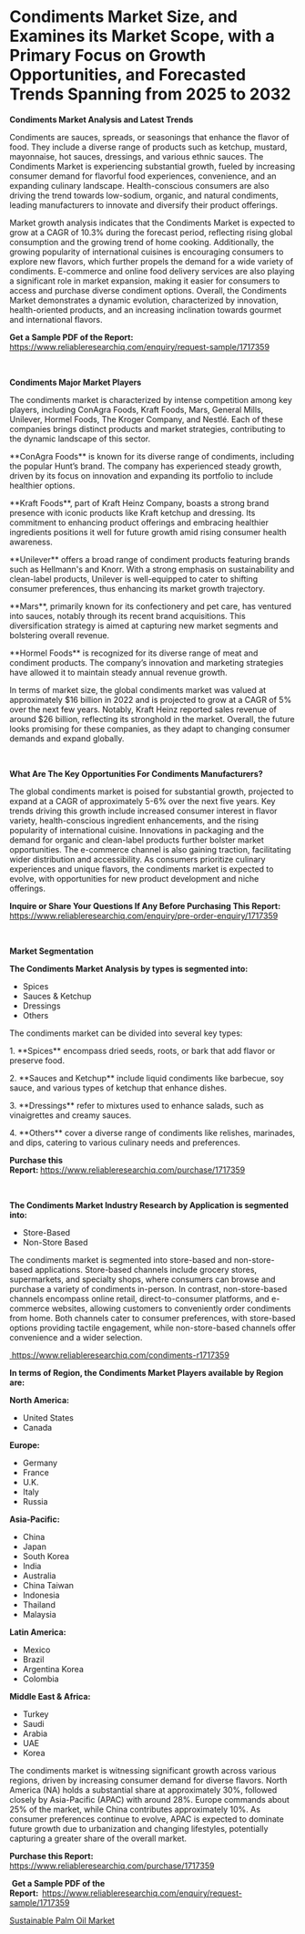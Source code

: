 <p><h1>Condiments Market Size, and Examines its Market Scope, with a Primary Focus on Growth Opportunities, and Forecasted Trends Spanning from 2025 to 2032</h1></p><p><strong>Condiments Market Analysis and Latest Trends</strong></p>
<p><p>Condiments are sauces, spreads, or seasonings that enhance the flavor of food. They include a diverse range of products such as ketchup, mustard, mayonnaise, hot sauces, dressings, and various ethnic sauces. The Condiments Market is experiencing substantial growth, fueled by increasing consumer demand for flavorful food experiences, convenience, and an expanding culinary landscape. Health-conscious consumers are also driving the trend towards low-sodium, organic, and natural condiments, leading manufacturers to innovate and diversify their product offerings.</p><p>Market growth analysis indicates that the Condiments Market is expected to grow at a CAGR of 10.3% during the forecast period, reflecting rising global consumption and the growing trend of home cooking. Additionally, the growing popularity of international cuisines is encouraging consumers to explore new flavors, which further propels the demand for a wide variety of condiments. E-commerce and online food delivery services are also playing a significant role in market expansion, making it easier for consumers to access and purchase diverse condiment options. Overall, the Condiments Market demonstrates a dynamic evolution, characterized by innovation, health-oriented products, and an increasing inclination towards gourmet and international flavors.</p></p>
<p><strong>Get a Sample PDF of the Report:&nbsp;</strong> <a href="https://www.reliableresearchiq.com/enquiry/request-sample/1717359?utm_campaign=3123&utm_medium=2&utm_source=Github&utm_content=ia&utm_term=07042025&utm_id=condiments">https://www.reliableresearchiq.com/enquiry/request-sample/1717359</a></p>
<p>&nbsp;</p>
<p><strong>Condiments Major Market Players</strong></p>
<p><p>The condiments market is characterized by intense competition among key players, including ConAgra Foods, Kraft Foods, Mars, General Mills, Unilever, Hormel Foods, The Kroger Company, and Nestlé. Each of these companies brings distinct products and market strategies, contributing to the dynamic landscape of this sector.</p><p>**ConAgra Foods** is known for its diverse range of condiments, including the popular Hunt’s brand. The company has experienced steady growth, driven by its focus on innovation and expanding its portfolio to include healthier options. </p><p>**Kraft Foods**, part of Kraft Heinz Company, boasts a strong brand presence with iconic products like Kraft ketchup and dressing. Its commitment to enhancing product offerings and embracing healthier ingredients positions it well for future growth amid rising consumer health awareness.</p><p>**Unilever** offers a broad range of condiment products featuring brands such as Hellmann's and Knorr. With a strong emphasis on sustainability and clean-label products, Unilever is well-equipped to cater to shifting consumer preferences, thus enhancing its market growth trajectory.</p><p>**Mars**, primarily known for its confectionery and pet care, has ventured into sauces, notably through its recent brand acquisitions. This diversification strategy is aimed at capturing new market segments and bolstering overall revenue.</p><p>**Hormel Foods** is recognized for its diverse range of meat and condiment products. The company’s innovation and marketing strategies have allowed it to maintain steady annual revenue growth.</p><p>In terms of market size, the global condiments market was valued at approximately $16 billion in 2022 and is projected to grow at a CAGR of 5% over the next few years. Notably, Kraft Heinz reported sales revenue of around $26 billion, reflecting its stronghold in the market. Overall, the future looks promising for these companies, as they adapt to changing consumer demands and expand globally.</p></p>
<p>&nbsp;</p>
<p><strong>What Are The Key Opportunities For Condiments Manufacturers?</strong></p>
<p><p>The global condiments market is poised for substantial growth, projected to expand at a CAGR of approximately 5-6% over the next five years. Key trends driving this growth include increased consumer interest in flavor variety, health-conscious ingredient enhancements, and the rising popularity of international cuisine. Innovations in packaging and the demand for organic and clean-label products further bolster market opportunities. The e-commerce channel is also gaining traction, facilitating wider distribution and accessibility. As consumers prioritize culinary experiences and unique flavors, the condiments market is expected to evolve, with opportunities for new product development and niche offerings.</p></p>
<p><strong>Inquire or Share Your Questions If Any Before Purchasing This Report:</strong> <a href="https://www.reliableresearchiq.com/enquiry/pre-order-enquiry/1717359?utm_campaign=3123&utm_medium=2&utm_source=Github&utm_content=ia&utm_term=07042025&utm_id=condiments">https://www.reliableresearchiq.com/enquiry/pre-order-enquiry/1717359</a></p>
<p>&nbsp;</p>
<p><strong>Market Segmentation</strong></p>
<p><strong>The Condiments Market Analysis by types is segmented into:</strong></p>
<p><ul><li>Spices</li><li>Sauces & Ketchup</li><li>Dressings</li><li>Others</li></ul></p>
<p><p>The condiments market can be divided into several key types: </p><p>1. **Spices** encompass dried seeds, roots, or bark that add flavor or preserve food.</p><p>2. **Sauces and Ketchup** include liquid condiments like barbecue, soy sauce, and various types of ketchup that enhance dishes.</p><p>3. **Dressings** refer to mixtures used to enhance salads, such as vinaigrettes and creamy sauces.</p><p>4. **Others** cover a diverse range of condiments like relishes, marinades, and dips, catering to various culinary needs and preferences.</p></p>
<p><strong>Purchase this Report:&nbsp;</strong><a href="https://www.reliableresearchiq.com/purchase/1717359?utm_campaign=3123&utm_medium=2&utm_source=Github&utm_content=ia&utm_term=07042025&utm_id=condiments">https://www.reliableresearchiq.com/purchase/1717359</a></p>
<p>&nbsp;</p>
<p><strong>The Condiments Market Industry Research by Application is segmented into:</strong></p>
<p><ul><li>Store-Based</li><li>Non-Store Based</li></ul></p>
<p><p>The condiments market is segmented into store-based and non-store-based applications. Store-based channels include grocery stores, supermarkets, and specialty shops, where consumers can browse and purchase a variety of condiments in-person. In contrast, non-store-based channels encompass online retail, direct-to-consumer platforms, and e-commerce websites, allowing customers to conveniently order condiments from home. Both channels cater to consumer preferences, with store-based options providing tactile engagement, while non-store-based channels offer convenience and a wider selection.</p></p>
<p><a href="https://www.reliableresearchiq.com/condiments-r1717359?utm_campaign=3123&utm_medium=2&utm_source=Github&utm_content=ia&utm_term=07042025&utm_id=condiments">&nbsp;https://www.reliableresearchiq.com/condiments-r1717359</a></p>
<p><strong>In terms of Region, the Condiments Market Players available by Region are:</strong></p>
<p>
    <p> <strong> North America: </strong>
        <ul>
            <li>United States</li>
            <li>Canada</li>
        </ul>
        </p> 
    <p> <strong> Europe: </strong>
        <ul>
            <li>Germany</li>
            <li>France</li>
            <li>U.K.</li>
            <li>Italy</li>
            <li>Russia</li>
        </ul>
        </p> 
    <p> <strong> Asia-Pacific: </strong>
        <ul>
            <li>China</li>
            <li>Japan</li>
            <li>South Korea</li>
            <li>India</li>
            <li>Australia</li>
            <li>China Taiwan</li>
            <li>Indonesia</li>
            <li>Thailand</li>
            <li>Malaysia</li>
        </ul>
        </p> 
    <p> <strong> Latin America: </strong>
        <ul>
            <li>Mexico</li>
            <li>Brazil</li>
            <li>Argentina Korea</li>
            <li>Colombia</li>
        </ul>
        </p> 
    <p> <strong> Middle East & Africa: </strong>
        <ul>
            <li>Turkey</li>
            <li>Saudi</li>
            <li>Arabia</li>
            <li>UAE</li>
            <li>Korea</li>
        </ul>
    </p>
    </p>
<p><p>The condiments market is witnessing significant growth across various regions, driven by increasing consumer demand for diverse flavors. North America (NA) holds a substantial share at approximately 30%, followed closely by Asia-Pacific (APAC) with around 28%. Europe commands about 25% of the market, while China contributes approximately 10%. As consumer preferences continue to evolve, APAC is expected to dominate future growth due to urbanization and changing lifestyles, potentially capturing a greater share of the overall market.</p></p>
<p><strong>Purchase this Report: </strong><a href="https://www.reliableresearchiq.com/purchase/1717359?utm_campaign=3123&utm_medium=2&utm_source=Github&utm_content=ia&utm_term=07042025&utm_id=condiments">https://www.reliableresearchiq.com/purchase/1717359</a></p>
<p>&nbsp;<strong>Get a Sample PDF of the Report:&nbsp;&nbsp;</strong><a href="https://www.reliableresearchiq.com/enquiry/request-sample/1717359?utm_campaign=3123&utm_medium=2&utm_source=Github&utm_content=ia&utm_term=07042025&utm_id=condiments">https://www.reliableresearchiq.com/enquiry/request-sample/1717359</a></p>
<p><strong></strong></p>
<p><p><a href="https://github.com/lynlynyusay/Market-Research-Report-List-1/blob/main/sustainable-palm-oil-market.md?utm_campaign=3123&utm_medium=2&utm_source=Github&utm_content=ia&utm_term=07042025&utm_id=condiments">Sustainable Palm Oil Market</a></p></p>